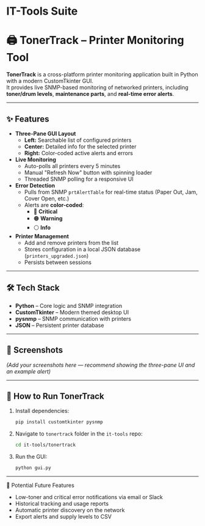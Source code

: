# IT-Tools Suite

# 🖨 TonerTrack – Printer Monitoring Tool

**TonerTrack** is a cross-platform printer monitoring application built in Python with a modern CustomTkinter GUI.  
It provides live SNMP-based monitoring of networked printers, including **toner/drum levels**, **maintenance parts**, and **real-time error alerts**.

---

## ✨ Features
- **Three-Pane GUI Layout**
  - **Left:** Searchable list of configured printers
  - **Center:** Detailed info for the selected printer
  - **Right:** Color-coded active alerts and errors
- **Live Monitoring**
  - Auto-polls all printers every 5 minutes  
  - Manual "Refresh Now" button with spinning loader
  - Threaded SNMP polling for a responsive UI
- **Error Detection**
  - Pulls from SNMP `prtAlertTable` for real-time status (Paper Out, Jam, Cover Open, etc.)
  - Alerts are **color-coded**:
    - 🔴 **Critical**
    - 🟠 **Warning**
    - ⚪ **Info**
- **Printer Management**
  - Add and remove printers from the list
  - Stores configuration in a local JSON database (`printers_upgraded.json`)
  - Persists between sessions

---

## 🛠 Tech Stack
- **Python** – Core logic and SNMP integration  
- **CustomTkinter** – Modern themed desktop UI  
- **pysnmp** – SNMP communication with printers  
- **JSON** – Persistent printer database  

---

## 📸 Screenshots
*(Add your screenshots here — recommend showing the three-pane UI and an example alert)*

---

## 🚀 How to Run TonerTrack
1. Install dependencies:
   ```bash
   pip install customtkinter pysnmp
    ```
2. Navigate to `tonertrack` folder in the `it-tools` repo:
    ```bash
    cd it-tools/tonertrack
    ```
3. Run the GUI:
    ```bash
    python gui.py
    ```

---
🔮 Potential Future Features
- Low-toner and critical error notifications via email or Slack
- Historical tracking and usage reports
- Automatic printer discovery on the network
- Export alerts and supply levels to CSV
